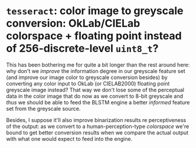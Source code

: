 # `tesseract`: color image to greyscale conversion: OkLab/CIELab colorspace + floating point instead of 256-discrete-level `uint8_t`?

This has been bothering me for quite a bit longer than the rest around here: why don't we *improve* the information degree in our greyscale feature set (and improve our image color to greyscale conversion besides) by converting any color input to OkLab (or CIELAB2000) floating point greyscale image instead? 
That way we don't lose some of the perceptual data in the color image that do now as we convert to 8-bit greyscale and *thus* we should be able to feed the BLSTM engine a better *informed* feature set from the greyscale source.

Besides, I suppose it'll also improve binarization results re perceptiveness of the output: as we convert to a human-perception-type *colorspace* we're bound to get better conversion results when we compare the actual output with what one would expect to feed into the engine.


